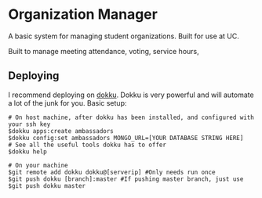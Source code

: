 Organization Manager
=================
A basic system for managing student organizations. Built for use at UC.

Built to manage meeting attendance, voting, service hours, 


## Deploying
I recommend deploying on [dokku](http://dokku.viewdocs.io/dokku/). Dokku is very powerful and will automate a lot of the junk for you.
Basic setup:
```
# On host machine, after dokku has been installed, and configured with your ssh key
$dokku apps:create ambassadors
$dokku config:set ambassadors MONGO_URL=[YOUR DATABASE STRING HERE]
# See all the useful tools dokku has to offer
$dokku help

# On your machine
$git remote add dokku dokku@[serverip] #Only needs run once
$git push dokku [branch]:master #If pushing master branch, just use $git push dokku master
```